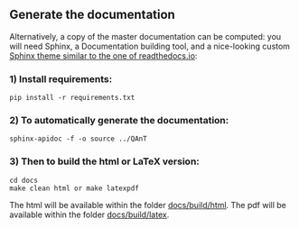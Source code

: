 ## Generate the documentation


Alternatively, a copy of the master documentation can be computed: 
you will need Sphinx, a Documentation building tool, and a nice-looking custom 
[Sphinx theme similar to the one of readthedocs.io](https://sphinx-rtd-theme.readthedocs.io/en/latest/):

### 1) Install requirements:
```
pip install -r requirements.txt
```

### 2) To automatically generate the documentation:
```
sphinx-apidoc -f -o source ../QAnT
```

### 3) Then to build the html or LaTeX version: 
```
cd docs
make clean html or make latexpdf
```

The html will be available within the folder [docs/build/html](docs/build/html/index.html).
The pdf will be available within the folder [docs/build/latex](docs/build/latex/QAnT.pdf).